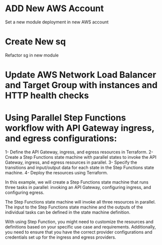 # ADD New AWS Account

Set a new module deployment in new AWS account
  
# Create New sq 

Refactor sg in new module 

# Update AWS Network Load Balancer and Target Group with instances and HTTP health checks


# Using Parallel Step Functions workflow with API Gateway ingress, and egress configurations:

 1- Define the API Gateway, ingress, and egress resources in Terraform.
 2- Create a Step Functions state machine with parallel states to invoke the API Gateway, ingress, and egress resources in parallel.
 3- Specify the transitions and input/output data for each state in the Step Functions state machine.
 4-  Deploy the resources using Terraform.
 
 In this example, we will create a Step Functions state machine that runs three tasks in parallel: invoking an API Gateway, configuring ingress, and configuring 
 egress.

 The Step Functions state machine will invoke all three resources in parallel. The input to the Step Functions state machine and the outputs of the individual tasks 
 can be defined in the state machine definition.

 With using Step Function, you might need to customize the resources and definitions based on your specific use case and requirements. Additionally, you need to 
 ensure that you have the 
 correct provider configurations and credentials set up for the ingress and egress providers.
